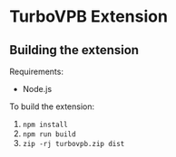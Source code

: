 # TurboVPB Extension

## Building the extension

Requirements:

- Node.js

To build the extension:

1. `npm install`
2. `npm run build`
3. `zip -rj turbovpb.zip dist`
